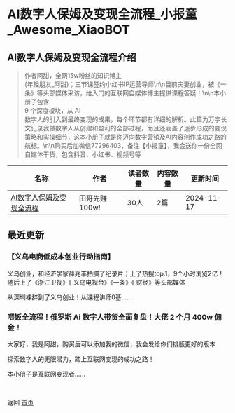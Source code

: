 # AI数字人保姆及变现全流程_小报童_Awesome_XiaoBOT

## AI数字人保姆及变现全流程介绍
> 作者阿甜，全网15w粉丝的知识博主  
(年轻朋友_阿甜)；三节课签约小红书IP运营导师\n\n目前夫妻创业，被《一条》等头部媒体采访，给入门的互联网自媒体博主提供课程答疑！\n\n本小册子包含  
9 个深度板块，从 AI  
数字人的引入到最终变现的成果，每个环节都有详细的解析。此篇为万字长文记录我做数字人从创建和盈利的全部过程，而且还涵盖了逐步形成的变现策略和实操细节，这本小册子就是你迈向数字营销及AI内容创作成功之路的航标。\n\n购买后加微信77296403，备注【小报童】，我会送你一份全网自媒体干货，包含抖音、小红书、视频号等  
  


|名称|作者|读者数量|内容数量|更新时间|
|---|---|---|---|---|
|[AI数字人保姆及变现全流程](https://xiaobot.net/p/ty666888?refer=0b133df9-27dc-423b-8101-639049001c13)|田哥先赚100w!|30人|2篇|2024-11-17|

## 最近更新
### 【义乌电商低成本创业行动指南】

义乌创业，和经济学家薛兆丰拍摄了纪录片；上了热搜top.1，9个小时浏览2亿！随后上了《浙江卫视》《 义乌电视台》《一条》《 财经》等头部媒体

从深圳裸辞到了义乌创业！从课程讲师0基......

### 喂饭全流程！俄罗斯 Ai 数字人带货全面复盘！大佬 2 个月 400w 佣金！

大家好，我是阿甜，购买后可以添加我的微信，我会发给你们排版更好的版本

探索数字人的无限潜力，踏上互联网变现的成功之路！

本小册子是互联网变现者......


<a href="https://github.com/Reno9527/awesome-xiaobot" style="color: white; text-decoration: none;">awesome-xiaobot</a>

返回 [首页](../README.md)

